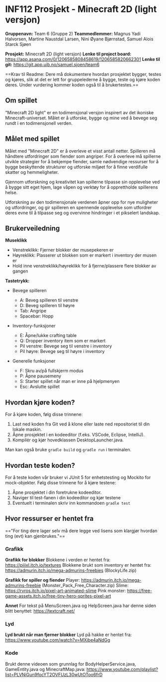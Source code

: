 # INF112 Prosjekt - Minecraft 2D (light versjon)

**Gruppenavn:** Team 6 (Gruppe 2)
**Teammedlemmer:** Magnus Yadi Halvorsen, Martine Naustdal Larsen, Nini Øyane Bjørnstad, Samuel Alois Starck Sjøen

**Prosjekt:** Minecraft 2D (light versjon)
**Lenke til project board:** https://app.asana.com/0/1206585808458619/1206585820662301
**Lenke til git:** https://git.app.uib.no/samuel.sjoen/team6

==Krav til Readme: Dere må dokumentere hvordan prosjektet bygger, testes og kjøres, slik at det er lett for gruppelederne å bygge, teste og kjøre koden deres. Under vurdering kommer koden også til å brukertestes.==

## Om spillet
"Minecraft 2D light" er en todimensjonal versjon inspirert av det ikoniske Minecraft-universet. Målet er å utforske, bygge og mine ved å bevege seg rundt i en todimensjonell verden. 

## Målet med spillet

Målet med "Minecraft 2D" er å overleve et visst antall netter. Spilleren må håndtere utfordringer som fiender som angriper. For å overleve må spillerne utvikle strategier for å bekjempe fiender, samle nødvendige ressurser for å bygge beskyttende strukturer og utforske miljøet for å finne verdifulle skatter og hemmeligheter.

Gjennom utforskning og kreativitet kan spillerne tilpasse sin opplevelse ved å bygge sitt eget hjem, lage våpen og verktøy for å opprettholde spillerens helse.

Utforskning av den todimensjonale verdenen åpner opp for nye muligheter og utfordringer, og gir spilleren en spennende opplevelse som utfordrer deres evne til å tilpasse seg og overvinne hindringer i et pikselert landskap.

## Brukerveiledning

**Museklikk**
  - Venstreklikk: Fjerner blokker der musepekeren er
  - Høyreklikk: Plasserer ut blokken som er markert i inventory der musen er
  - Hold inne venstreklikk/høyreklikk for å fjerne/plassere flere blokker av gangen

**Tastetrykk:**
- Bevege spilleren
  - A: Beveg spilleren til venstre
  - D: Beveg spilleren til høyre
  - Tab: Angripe 
  - Spacebar: Hopp

- Inventory-funksjoner
  - E: Åpne/lukke crafting table
  - Q: Dropper inventory item som er markert
  - Pil venstre: Bevege seg til venstre i inventory
  - Pil høyre: Bevege seg til høyre i inventory

- Generelle funksjoner
  - F: Skru av/på fullskjerm modus
  - P: Åpne pausemeny
  - S: Starter spillet når man er inne på hjelpmenyen
  - Esc: Avslutte spillet

## Hvordan kjøre koden?
For å kjøre koden, følg disse trinnene:
1. Last ned koden fra Git ved å klone eller laste ned repositoriet til din lokale maskin.
2. Åpne prosjektet i en kodeeditor (f.eks. VSCode, Eclipse, IntelliJ).
3. Kompilér og kjør hovedklassen DesktopLauncher.java.

Man kan også bruke `gradle build` og `gradle run` i terminalen.

## Hvordan teste koden?

For å teste koden vår bruker vi JUnit 5 for enhetstesting og Mockito for mock-objekter. Følg disse trinnene for å kjøre testene:

1. Åpne prosjektet i din foretrukne kodeeditor.
2. Naviger til test-fanen i din kodeeditor og kjør testene
3. Eventuelt i terminalen skriv inn kommandoen `gradle test`

## Hvor ressurser er hentet fra

=="For ting dere lager selv må dere legge ved lisens som klargjør hvordan ting (evt) kan gjenbrukes."==

### Grafikk

**Grafikk for blokker**
Blokkene i verden er hentet fra: https://piiixl.itch.io/textures
Blokkene brukt som inventory er hentet fra: https://admurin.itch.io/mega-admurins-freebies (BlockyLife.zip)

**Grafikk for spiller og fiender**
Player: https://admurin.itch.io/mega-admurins-freebie (Monster_Pack_Free_Character.zip)
Slime: https://rvros.itch.io/pixel-art-animated-slime
Pink monster: https://free-game-assets.itch.io/free-tiny-hero-sprites-pixel-art

**Annet**
For tekst på MenuScreen.java og HelpScreen.java har denne siden blitt benyttet: https://textcraft.net/

### Lyd

**Lyd brukt når man fjerner blokker**
Lyd på hakke er hentet fra: https://www.youtube.com/watch?v=MXibe4aNdGg

### Kode
Brukt denne videoen som grunnlag for BodyHelperService.java, GameEntity.java og MinecraftMap.java: https://www.youtube.com/playlist?list=PLVNiGun9focYT2OVFUzL30wUtOToo6frD
